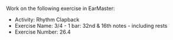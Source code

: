 Work on the following exercise in EarMaster:
- Activity: Rhythm Clapback
- Exercise Name: 3/4 - 1 bar: 32nd & 16th notes - including rests
- Exercise Number: 26.4
